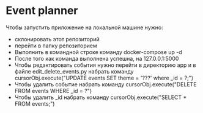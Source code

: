 # Event planner


Чтобы запустить приложение на локальной машине нужно:

* склонировать этот репозиторий
* перейти в папку репозиторием
* Выполнить в командной строке команду docker-compose up -d
* После того как команда выполнена успешна, на 127.0.0.1:5000
* Чтобы редактировать события нужно перейти в директорию app и в файле edit_delete_events.py набрать команду cursorObj.execute("UPDATE events SET theme = '???' where _id = ?;")
* Чтобы удалить событие набрать команду cursorObj.execute("DELETE FROM events WHERE _id = ?")
* Чтобы удалить _id набрать команду cursorObj.execute("SELECT * FROM events;")
